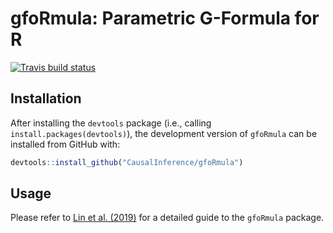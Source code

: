 
<!-- README.md is generated from README.Rmd. Please edit that file -->

# gfoRmula: Parametric G-Formula for R

<!-- badges: start -->

[![Travis build
status](https://travis-ci.org/CausalInference/gfoRmula.svg?branch=master)](https://travis-ci.org/CausalInference/gfoRmula)
<!-- badges: end -->

## Installation

After installing the `devtools` package (i.e., calling
`install.packages(devtools)`), the development version of `gfoRmula` can
be installed from GitHub with:

``` r
devtools::install_github("CausalInference/gfoRmula")
```

## Usage

Please refer to [Lin et al. (2019)](https://arxiv.org/abs/1908.07072)
for a detailed guide to the `gfoRmula` package.

